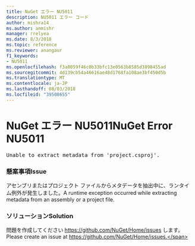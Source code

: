 ```yaml
---
title: NuGet エラー NU5011
description: NU5011 エラー コード
author: mishra14
ms.author: anmishr
manager: rrelyea
ms.date: 8/3/2018
ms.topic: reference
ms.reviewer: anangaur
f1_keywords:
- NU5011
ms.openlocfilehash: f3a8059f46c0b33bfc13e0563b8585d3898455ad
ms.sourcegitcommit: 4d139cb54a46616ae48d1768fa108ae3bf450d5b
ms.translationtype: MT
ms.contentlocale: ja-JP
ms.lasthandoff: 08/03/2018
ms.locfileid: "39508655"
---
```

# <a name="nuget-error-nu5011"></a><span data-ttu-id="b9075-103">NuGet エラー NU5011</span><span class="sxs-lookup"><span data-stu-id="b9075-103">NuGet Error NU5011</span></span>
<pre>Unable to extract metadata from 'project.csproj'.</pre>

### <a name="issue"></a><span data-ttu-id="b9075-104">懸案事項</span><span class="sxs-lookup"><span data-stu-id="b9075-104">Issue</span></span>

<span data-ttu-id="b9075-105">アセンブリまたはプロジェクト ファイルからメタデータを抽出中に、ランタイム例外が発生しました。</span><span class="sxs-lookup"><span data-stu-id="b9075-105">A runtime exception occurred while extracting metadata from an assembly or a project file.</span></span>


### <a name="solution"></a><span data-ttu-id="b9075-106">ソリューション</span><span class="sxs-lookup"><span data-stu-id="b9075-106">Solution</span></span>

<span data-ttu-id="b9075-107">問題を作成してください https://github.com/NuGet/Home/issues します。</span><span class="sxs-lookup"><span data-stu-id="b9075-107">Please create an issue at https://github.com/NuGet/Home/issues.</span></span>

